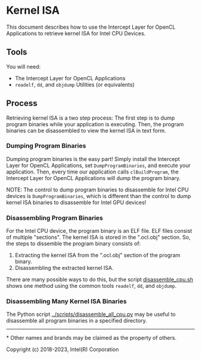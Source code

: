 # Kernel ISA

This document describes how to use the Intercept Layer for OpenCL Applications to
retrieve kernel ISA for Intel CPU Devices.

## Tools

You will need:

* The Intercept Layer for OpenCL Applications
* `readelf`, `dd`, and `objdump` Utilities (or equivalents)

## Process

Retrieving kernel ISA is a two step process:  The first step is to dump program
binaries while your application is executing.  Then, the program binaries can be
disassembled to view the kernel ISA in text form.

### Dumping Program Binaries

Dumping program binaries is the easy part!  Simply install the Intercept
Layer for OpenCL Applications, set `DumpProgramBinaries`, and execute your
application.  Then, every time our application calls `clBuildProgram`, the
Intercept Layer for OpenCL Applications will dump the program binary.

NOTE: The control to dump program binaries to disassemble for Intel CPU devices
is `DumpProgramBinaries`, which is different than the control to dump kernel
ISA binaries to disassemble for Intel GPU devices!

### Disassembling Program Binaries

For the Intel CPU device, the program binary is an ELF file.  ELF files consist
of multiple "sections".  The kernel ISA is stored in the ".ocl.obj" section.
So, the steps to dissemble the program binary consists of:

1. Extracting the kernel ISA from the ".ocl.obj" section of the program binary.
1. Disassembling the extracted kernel ISA.

There are many possible ways to do this, but the script
[disassemble_cpu.sh](../scripts/disassemble_cpu.sh) shows one method using the
common tools `readelf`, `dd`, and `objdump`.

### Disassembling Many Kernel ISA Binaries

The Python script [../scripts/disassemble_all_cpu.py](../scripts/disassemble_all_cpu.py)
may be useful to disassemble all program binaries in a specified directory.

---

\* Other names and brands may be claimed as the property of others.

Copyright (c) 2018-2023, Intel(R) Corporation
